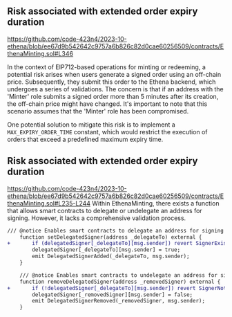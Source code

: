 ## Risk associated with extended order expiry duration
https://github.com/code-423n4/2023-10-ethena/blob/ee67d9b542642c9757a6b826c82d0cae60256509/contracts/EthenaMinting.sol#L346

In the context of EIP712-based operations for minting or redeeming, a potential risk arises when users generate a signed order using an off-chain price. Subsequently, they submit this order to the Ethena backend, which undergoes a series of validations. The concern is that if an address with the 'Minter' role submits a signed order more than 5 minutes after its creation, the off-chain price might have changed. It's important to note that this scenario assumes that the 'Minter' role has been compromised.

One potential solution to mitigate this risk is to implement a `MAX_EXPIRY_ORDER_TIME` constant, which would restrict the execution of orders that exceed a predefined maximum expiry time.

## Risk associated with extended order expiry duration
https://github.com/code-423n4/2023-10-ethena/blob/ee67d9b542642c9757a6b826c82d0cae60256509/contracts/EthenaMinting.sol#L235-L244
Within EthenaMinting, there exists a function that allows smart contracts to delegate or undelegate an address for signing. However, it lacks a comprehensive validation process.

```diff
/// @notice Enables smart contracts to delegate an address for signing
    function setDelegatedSigner(address _delegateTo) external {
+       if (delegatedSigner[_delegateTo][msg.sender]) revert SignerExists;
        delegatedSigner[_delegateTo][msg.sender] = true;
        emit DelegatedSignerAdded(_delegateTo, msg.sender);
    }

    /// @notice Enables smart contracts to undelegate an address for signing
    function removeDelegatedSigner(address _removedSigner) external {
+       if (!delegatedSigner[_delegateTo][msg.sender]) revert SignerNotExists;
        delegatedSigner[_removedSigner][msg.sender] = false;
        emit DelegatedSignerRemoved(_removedSigner, msg.sender);
    }
```